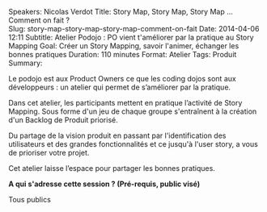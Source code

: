 Speakers: Nicolas Verdot
Title: Story Map, Story Map, Story Map ... Comment on fait ?  
Slug: story-map-story-map-story-map-comment-on-fait
Date: 2014-04-06 12:11
Subtitle: Atelier Podojo : PO vient t'améliorer par la pratique au Story Mapping
Goal: Créer un Story Mapping, savoir l'animer, échanger les bonnes pratiques
Duration: 110 minutes
Format: Atelier
Tags: Produit
Summary: 


Le podojo est aux Product Owners ce que les coding dojos sont aux développeurs : un atelier qui permet de s’améliorer par la pratique.

Dans cet atelier, les participants mettent en pratique l’activité de Story Mapping. Sous forme d'un jeu de chaque groupe s'entraînent à la création d'un Backlog de Produit priorisé.

Du partage de la vision produit en passant par l'identification des utilisateurs et des grandes fonctionnalités et ce jusqu'à l'user story, a vous de prioriser votre projet.

Cet atelier laisse l’espace pour partager les bonnes pratiques.

**A qui s'adresse cette session ? (Pré-requis, public visé)**

Tous publics
